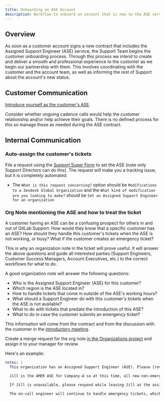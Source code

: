 ```yaml
---
title: Onboarding an ASE Account
description: Workflow to onboard an account that is new to the ASE service
---
```


## Overview

As soon as a customer account signs a new contract that includes the Assigned
Support Engineer (ASE) service, the Support Team begins the customer onboarding
process. Through this process we intend to create and deliver a smooth and
professional experience to the customer as we begin our partnership with them.
This involves coordinating with the customer and the account team, as well as
informing the rest of Support about the account's new status.

## Customer Communication

[Introduce yourself as the customer's ASE](introductory-meeting.html).

Consider whether ongoing cadence calls would help the customer relationship
and/or help achieve their goals. There is no defined process for this so
manage these as needed during the ASE contract.

## Internal Communication

### Auto-assign the customer's tickets

File a request using the
[Support Super Form](https://support-super-form-gitlab-com-support-support-op-651f22e90ce6d7.gitlab.io/)
to set the ASE (note only Support Directors can do this). The request will make
you a tracking issue, but it is completely automated.

- The `What is this request concerning?` option should be
  `Modifications to a Zendesk Global Organization` and the
  `What kind of modification are you looking to make?` should be
  `Set an Assigned Support Engineer for an organization`

### Org Note mentioning the ASE and how to treat the ticket

A customer having an ASE can be a confusing prospect for others in and out of
GitLab Support. How would they know that a specific customer has an ASE?
How should they handle this customer's tickets when the ASE is not
working, or busy? What if the customer creates an emergency ticket?

This is why an organization note in the ticket will prove useful. It will
answer the above questions and guide all interested parties (Support Engineers,
Customer Success Managers, Account Executives, etc.) to the correct workflows for
what to do.

A good organization note will answer the following questions:

- Who is the Assigned Support Engineer (ASE) for this customer?
- Which region is the ASE located in?
- How to handle tickets that come in outside of the ASE's working hours?
- What should a Support Engineer do with this customer's tickets when the ASE is not available?
- What to do with tickets that predate the introduction of this ASE?
- What to do in case the customer submits an emergency ticket?

This information will come from the contract and from the discussion with the
customer in the [introductory meeting](#customer-communication).

Create a merge request for the org note
[in the Organizations project](https://gitlab.com/gitlab-com/support/zendesk-global/organizations)
and assign it to your manager for review.

Here's an example:

```yaml
notes: |
  This organization has an Assigned Support Engineer (ASE). Please [review the workflow to use](/handbook/support/workflows/assigned-support-engineer/working-on-ase-tickets/).

  Jill is the AMER ASE for Company-A so at this time, all new non-emergency tickets will be assigned to her. Pre-existing tickets will keep their existing assignee and Jill will shadow.

  If Jill is unavailable, please respond while leaving Jill as the assignee and cc yourself.

  The on-call engineer will continue to handle emergency tickets, which will not get assigned to Jill. However, inform her when an emergency comes in so she can assist if available.
```
